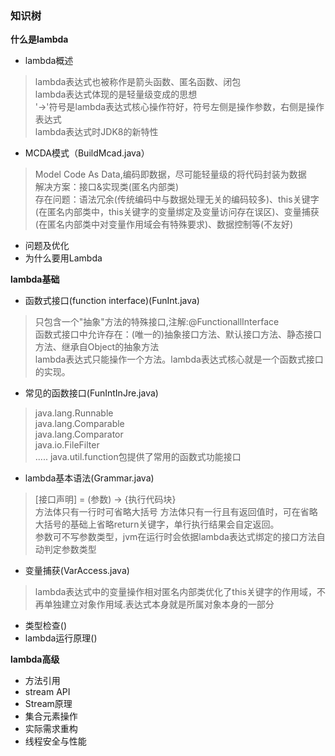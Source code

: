 ### 知识树
**什么是lambda**
* lambda概述
> lambda表达式也被称作是箭头函数、匿名函数、闭包\
> lambda表达式体现的是轻量级变成的思想\
> '->'符号是lambda表达式核心操作符好，符号左侧是操作参数，右侧是操作表达式\
> lambda表达式时JDK8的新特性
* MCDA模式（BuildMcad.java）
> Model Code As Data,编码即数据，尽可能轻量级的将代码封装为数据\
> 解决方案：接口&实现类(匿名内部类) \
> 存在问题：语法冗余(传统编码中与数据处理无关的编码较多)、this关键字(在匿名内部类中，this关键字的变量绑定及变量访问存在误区)、变量捕获(在匿名内部类中对变量作用域会有特殊要求)、数据控制等(不友好)
* 问题及优化
* 为什么要用Lambda

**lambda基础**
* 函数式接口(function interface)(FunInt.java)
> 只包含一个"抽象"方法的特殊接口,注解:@FunctionallInterface\
> 函数式接口中允许存在：(唯一的)抽象接口方法、默认接口方法、静态接口方法、继承自Object的抽象方法\
> lambda表达式只能操作一个方法。lambda表达式核心就是一个函数式接口的实现。
* 常见的函数接口(FunIntInJre.java)
> java.lang.Runnable\
> java.lang.Comparable\
> java.lang.Comparator\
> java.io.FileFilter\
> .....
> java.util.function包提供了常用的函数式功能接口
* lambda基本语法(Grammar.java)
> [接口声明] = (参数) -> {执行代码块}\
> 方法体只有一行时可省略大括号
> 方法体只有一行且有返回值时，可在省略大括号的基础上省略return关键字，单行执行结果会自定返回。\
> 参数可不写参数类型，jvm在运行时会依据lambda表达式绑定的接口方法自动判定参数类型
* 变量捕获(VarAccess.java)
> lambda表达式中的变量操作相对匿名内部类优化了this关键字的作用域，不再单独建立对象作用域.表达式本身就是所属对象本身的一部分
* 类型检查()
* lambda运行原理()

**lambda高级**
* 方法引用   
* stream API
* Stream原理
* 集合元素操作
* 实际需求重构
* 线程安全与性能